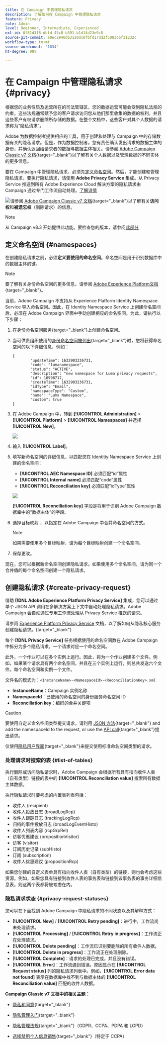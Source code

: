 ```yaml
---
title: 在 Campaign 中管理隐私请求
description: 了解如何在 Campaign 中管理隐私请求
feature: Privacy
role: Admin
level: Beginner, Intermediate, Experienced
exl-id: 0f81d318-dbfd-45c8-b391-b1d14d23e9c8
source-git-commit: e0ec2940db3120dc8fbfd17dd2f5083bbf31232c
workflow-type: tm+mt
source-wordcount: '1034'
ht-degree: 98%

---
```


# 在 Campaign 中管理隐私请求 {#privacy}

根据您的业务性质及运营所在的司法管辖区，您的数据运营可能会受到隐私法规的约束。这些法规通常赋予您的客户请求访问您从他们那里收集的数据的权利，并且这些客户有权请求删除所存储的数据。在整个文档中，这些客户对其个人数据的请求称为“隐私请求”。

Adobe 为数据控制者提供相应的工具，用于创建和处理与 Campaign 中的存储数据有关的隐私请求。但是，作为数据控制者，您有责任确认发出请求的数据主体的身份，并确认返回给请求者的数据与数据主体相关。请参阅 [Adobe Campaign Classic v7 文档](https://experienceleague.adobe.com/docs/campaign-classic/using/getting-started/privacy/privacy-and-recommendations.html?lang=zh-Hans#personal-data){target="_blank"}以了解有关个人数据以及管理数据的不同实体的更多信息。


要在 Campaign 中管理隐私请求，必须先[定义命名空间](#namespaces)。然后，才能创建和管理隐私请求。要执行隐私请求，请使用 **Adobe Privacy Service** 集成。从 Privacy Service 推送到所有 Adobe Experience Cloud 解决方案的隐私请求由 Campaign 通过专门工作流自动处理。[了解详情](#create-privacy-request)

![](../assets/do-not-localize/speech.png)请参阅 [Adobe Campaign Classic v7 文档](https://experienceleague.adobe.com/docs/campaign-classic/using/getting-started/privacy/privacy-management.html?lang=zh-Hans#right-access-forgotten){target="_blank"}以了解有关&#x200B;**访问权**&#x200B;和&#x200B;**被遗忘权**（删除请求）的信息。


>[!NOTE]
>
>从 Campaign v8.3 开始提供此功能。要检查您的版本，请参阅[此部分](compatibility-matrix.md#how-to-check-your-campaign-version-and-buildversion)

## 定义命名空间 {#namespaces}

在创建隐私请求之前，必须&#x200B;**定义要使用的命名空间**。命名空间是用于识别数据库中的数据主体的键。

>[!NOTE]
>
>要了解有关身份命名空间的更多信息，请参阅 [Adobe Experience Platform文档](https://experienceleague.adobe.com/docs/experience-platform/identity/namespaces.html?lang=zh-Hans){target="_blank"}。

当前，Adobe Campaign 不支持从 Experience Platform Identity Namespace Service 导入命名空间。因此，在 Identity Namespace Service 上创建命名空间后，必须在 Adobe Campaign 界面中手动创建相应的命名空间。为此，请执行以下步骤：

<!--v7?
Three namespaces are available out-of-the-box: email, phone and mobile phone. If you need a different namespace (a recipient custom field, for example), you can create a new one from **[!UICONTROL Administration]** > **[!UICONTROL Platform]** > **[!UICONTROL Namespaces]**.

>[!NOTE]
>
>For optimal performance, it is recommended to use out-of-the-box namespaces.
-->

1. 在[身份命名空间服务](https://developer.adobe.com/experience-platform-apis/references/identity-service/#tag/Identity-Namespace){target="_blank"}上创建命名空间。

1. 当可供贵组织使用的[身份命名空间被列出](https://developer.adobe.com/experience-platform-apis/references/identity-service/#operation/getIdNamespaces){target="_blank"}时，您将获得命名空间的以下详细信息，例如：

   ```
   {
           "updateTime": 1632903236731,
           "code": "lumanamespace",
           "status": "ACTIVE",
           "description": "new namespace for Luma privacy requests",
           "id": 10998717,
           "createTime": 1632903236731,
           "idType": "Email",
           "namespaceType": "Custom",
           "name": "Luma Namespace",
           "custom": true
   }
   ```

1. 在 Adobe Campaign 中，转到 **[!UICONTROL Administration]** > **[!UICONTROL Platform]** > **[!UICONTROL Namespaces]** 并选择 **[!UICONTROL New]**。

   ![](assets/privacy-namespaces-new.png)

1. 输入 **[!UICONTROL Label]**。

1. 填写新命名空间的详细信息，以匹配您在 Identitiy Namespace Service 上创建的命名空间：

   * **[!UICONTROL AEC Namespace ID]** 必须匹配“id”属性
   * **[!UICONTROL Internal name]** 必须匹配“code”属性
   * **[!UICONTROL Reconciliation key]** 必须匹配“idType”属性

   ![](assets/privacy-namespaces-details.png)

   **[!UICONTROL Reconciliation key]** 字段是将用于识别 Adobe Campaign 数据库中的“数据主体”的字段。

1. 选择目标映射 <!--(**[!UICONTROL Recipients]**, **[!UICONTROL Real time event]** or **[!UICONTROL Subscriptions]**)-->，以指定在 Adobe Campaign 中合并命名空间的方式。

   >[!NOTE]
   >
   >如果需要使用多个目标映射，请为每个目标映射创建一个命名空间。

1. 保存更改。

现在，您可以根据新命名空间创建隐私请求。如果使用多个命名空间，请为同一个合并值的每个命名空间创建一个隐私请求。

## 创建隐私请求 {#create-privacy-request}

借助 **[!DNL Adobe Experience Platform Privacy Service]** 集成，您可以通过单个 JSON API 调用在多解决方案上下文中自动处理隐私请求。Adobe Campaign 会自动通过专用工作流处理从 Privacy Service 推送的请求。

请参阅 [Experience Platform Privacy Service](https://experienceleague.adobe.com/docs/experience-platform/privacy/home.html?lang=zh-Hans) 文档，以了解如何从隐私核心服务创建隐私请求。{target="_blank"}

每个 **[!DNL Privacy Service]** 任务根据使用的命名空间数在 Adobe Campaign 中拆分为多个隐私请求，一个请求对应一个命名空间。

此外，一个作业可以在多个实例上运行。因此，将为一个作业创建多个文件。例如，如果某个请求具有两个命名空间，并且在三个实例上运行，则总共发送六个文件。每个命名空间和实例一个文件。

文件名的模式为：`<InstanceName>-<NamespaceId>-<ReconciliationKey>.xml`

* **InstanceName**：Campaign 实例名称
* **NamespaceId**：已使用的命名空间的身份服务命名空间 ID
* **Reconciliation key**：编码的合并关键项

>[!CAUTION]
>
>要使用自定义命名空间类型提交请求，请利用 [JSON 方法](https://experienceleague.adobe.com/docs/experience-platform/privacy/ui/user-guide.html?lang=zh-Hans#json){target="_blank"} and add the namespaceId to the request, or use the [API call](https://experienceleague.adobe.com/docs/experience-platform/privacy/api/privacy-jobs.html?lang=zh-Hans#access-delete){target="_blank"}提出请求。
>
>仅使用[隐私用户界面](https://experienceleague.adobe.com/docs/experience-platform/privacy/ui/user-guide.html?lang=zh-Hans#request-builder){target="_blank"}来提交使用标准命名空间类型的请求。

### 处理请求时搜索的表 {#list-of-tables}

执行删除或访问隐私请求时，Adobe Campaign 会根据所有具有指向收件人表（自有类型）链接的表中的 **[!UICONTROL Reconciliation value]** 搜索所有数据主体数据。

执行隐私请求时要考虑的内置表列表包括：

* 收件人 (recipient)
* 收件人投放日志 (broadLogRcp)
* 收件人跟踪日志 (trackingLogRcp)
* 归档的事件投放日志 (broadLogEventHisto)
* 收件人列表内容 (rcpGrpRel)
* 访客优惠建议 (propositionVisitor)
* 访客 (visitor)
* 订阅历史记录 (subHisto)
* 订阅 (subscription)
* 收件人优惠建议 (propositionRcp)

如果您创建的自定义表单具有指向收件人表（自有类型）的链接，则也会考虑这些资源。例如，如果您具有链接到收件人表的事务表和链接到该事务表的事务详细信息表，则这两个表都将被考虑在内。
<!--
>[!CAUTION]
>
>If you perform Privacy batch requests using profile deletion workflows, please take into consideration the following remarks:
>* Profile deletion via workflows do not process children tables.
>* You need to handle the deletion for all the children tables.
>* Adobe recommends that you create an ETL workflow that add the lines to delete in the Privacy Access table and let the **[!UICONTROL Delete privacy requests data]** workflow perform the deletion. We suggest to limit to 200 profiles per day to delete for performance reasons.-->

### 隐私请求状态 {#privacy-request-statuses}

您可以在下面找到 Adobe Campaign 中隐私请求的不同状态以及其解释方式：

* **[!UICONTROL New]** / **[!UICONTROL Retry pending]**：进行中，工作流尚未处理请求。
* **[!UICONTROL Processing]** / **[!UICONTROL Retry in progress]**：工作流正在处理请求。
* **[!UICONTROL Delete pending]**：工作流已识别要删除的所有收件人数据。
* **[!UICONTROL Delete in progress]**：工作流正在处理删除。
* **[!UICONTROL Complete]**：请求的处理已完成，并且没有错误。
* **[!UICONTROL Error]**：工作流遇到错误。原因显示在 **[!UICONTROL Request status]** 列的隐私请求列表中。例如，**[!UICONTROL Error data not found]** 表示在数据库中找不到与数据主体的 **[!UICONTROL Reconciliation value]** 匹配的收件人数据。

**Campaign Classic v7 文档中的相关主题：**

* [隐私和同意](https://experienceleague.adobe.com/docs/campaign-classic/using/getting-started/privacy/privacy-and-recommendations.html?lang=zh-Hans){target="_blank"}

* [隐私管理入门](https://experienceleague.adobe.com/docs/campaign-classic/using/getting-started/privacy/privacy-management.html?lang=zh-Hans){target="_blank"}

* [隐私管理法规](https://experienceleague.adobe.com/docs/campaign-classic/using/getting-started/privacy/privacy-management.html?lang=zh-Hans#privacy-management-regulations){target="_blank"}（GDPR、CCPA、PDPA 和 LGPD）

* [选择禁用个人信息销售](https://experienceleague.adobe.com/docs/campaign-classic/using/getting-started/privacy/privacy-requests/privacy-requests-ccpa.html?lang=zh-Hans){target="_blank"}（特定于 CCPA）
